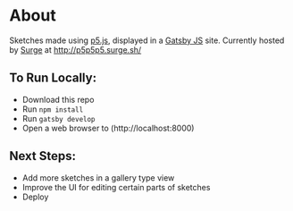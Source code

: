 # About

Sketches made using [p5.js](https://p5js.org), displayed in a [Gatsby JS](https://www.gatsbyjs.org/) site. Currently hosted by [Surge](surge.sh) at http://p5p5p5.surge.sh/

## To Run Locally:

- Download this repo
- Run `npm install`
- Run `gatsby develop`
- Open a web browser to (http://localhost:8000)

## Next Steps:

- Add more sketches in a gallery type view
- Improve the UI for editing certain parts of sketches
- Deploy
